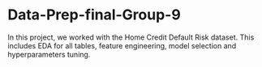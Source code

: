# Data-Prep-final-Group-9
In this project, we worked with the Home Credit Default Risk dataset. This includes EDA for all tables, feature engineering, model selection and hyperparameters tuning. 
